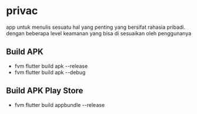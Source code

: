 # privac

app untuk menulis sesuatu hal yang penting yang bersifat rahasia pribadi. dengan beberapa level keamanan yang bisa di sesuaikan oleh penggunanya

## Build APK
- fvm flutter build apk --release
- fvm flutter build apk --debug

## Build APK Play Store
- fvm flutter build appbundle --release 
